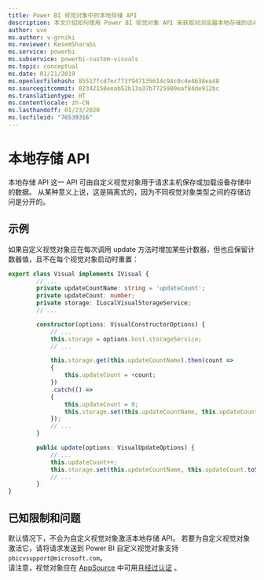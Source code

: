 ```yaml
---
title: Power BI 视觉对象中的本地存储 API
description: 本文介绍如何使用 Power BI 视觉对象 API 来获取对浏览器本地存储的访问权限
author: uve
ms.author: v-grniki
ms.reviewer: KesemSharabi
ms.service: powerbi
ms.subservice: powerbi-custom-visuals
ms.topic: conceptual
ms.date: 01/21/2019
ms.openlocfilehash: 85517fcd7ec773f947135614c94c0c4e4638ea48
ms.sourcegitcommit: 02342150eeab52b13a37b7725900eaf84de912bc
ms.translationtype: HT
ms.contentlocale: zh-CN
ms.lasthandoff: 01/23/2020
ms.locfileid: "76539316"
---
```

# <a name="local-storage-api"></a>本地存储 API

本地存储 API 这一 API 可由自定义视觉对象用于请求主机保存或加载设备存储中的数据。 从某种意义上说，这是隔离式的，因为不同视觉对象类型之间的存储访问是分开的。

## <a name="sample"></a>示例

如果自定义视觉对象应在每次调用 update 方法时增加某些计数器，但也应保留计数器值，且不在每个视觉对象启动时重置：

```typescript
export class Visual implements IVisual {
        // ...
        private updateCountName: string = 'updateCount';
        private updateCount: number;
        private storage: ILocalVisualStorageService;
        // ...

        constructor(options: VisualConstructorOptions) {
            // ...
            this.storage = options.host.storageService;
            // ...

            this.storage.get(this.updateCountName).then(count =>
            {
                this.updateCount = +count;
            })
            .catch(() =>
            {
                this.updateCount = 0;
                this.storage.set(this.updateCountName, this.updateCount.toString());
            });
            // ...
        }

        public update(options: VisualUpdateOptions) {
            // ...
            this.updateCount++;
            this.storage.set(this.updateCountName, this.updateCount.toString());
            // ...
        }
}
```

## <a name="known-limitations-and-issues"></a>已知限制和问题

默认情况下，不会为自定义视觉对象激活本地存储 API。 若要为自定义视觉对象激活它，请将请求发送到 Power BI 自定义视觉对象支持 `pbicvsupport@microsoft.com`。  
请注意，视觉对象应在 [AppSource](https://appsource.microsoft.com/en-us/marketplace/apps?product=power-bi-visuals) 中可用且[经过认证](https://powerbi.microsoft.com/en-us/documentation/powerbi-custom-visuals-certified/)  。
